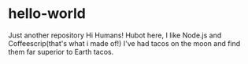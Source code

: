 # hello-world
Just another repository
Hi Humans!
Hubot here, I like Node.js and Coffeescrip(that's what i made of!)
I've had tacos on the moon and find them far superior to Earth tacos.
